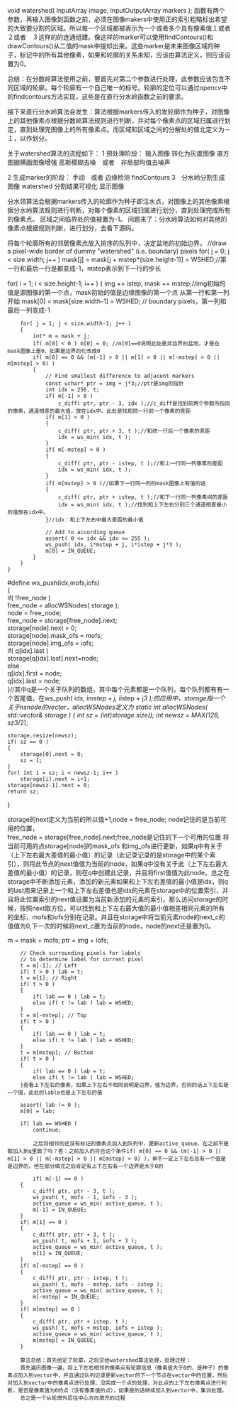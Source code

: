 void watershed( InputArray image, InputOutputArray markers ); 
函数有两个参数，再输入图像到函数之前，必须在图像makers中使用正的索引粗略标出希望的大致要分割的区域。所以每一个区域都被表示为一个或者多个具有像素值１或者　２或者　３这样的的连通组建。像这样的marker可以使用findContours()和drawContours()从二值的mask中提却出来。这些marker是未来图像区域的种子，标记中的所有其他像素，如果和轮廓的关系未知，应该由算法定义，则应该设置为0。

总结：在分数岭算法使用之前，要首先对第二个参数进行处理，此参数应该包含不同区域的轮廓，每个轮廓有一个自己唯一的标号。轮廓的定位可以通过opencv中的findcontours方法实现，这些是在直行分水岭函数之前的要求。

接下来直行分水岭算法会发生：算法根据markers传入的发轮廓作为种子，对图像上的其他像素点根据分数岭算法规则进行判断，并对每个像素点的区域归属进行划定，直到处理完图像上的所有像素点。而区域和区域之间的分解处的值北定义为－１，以作划分。

关于watershed算法的流程如下：
1 预处理阶段：
输入图像
转化为灰度图像
直方图据横画图像增强
高斯模糊去噪　或者　非局部均值去噪声

2 生成marker的阶段：
手动　或者
边缘检测
findContours
3　分水岭分割生成图像
watershed
分割结果可视化
显示图像


分水领算法会根据markers传入的轮廓作为种子即注水点，对图像上的其他像素根据分水岭算法规则进行判断，对每个像素的区域归属进行划分，直到处理完成所有的像素点。
区域之间临界处的值被置为-1。
问题来了：分水岭算法如何对其他的像素点根据规则判断，进行划分，去看下源码。



将每个轮廓所有的邻居像素点放入排序的队列中，决定盆地的初始边界。
//draw a pixel-wide border of dummy "watershed" (i.e. boundary) pixels
for( j = 0; j < size.width; j++ )
        mask[j] = mask[j + mstep*(size.height-1)] = WSHED;//第一行和最后一行是都变成-1，mstep表示到下一行的步长

 for( i = 1; i < size.height-1; i++ )
    {
        img += istep; mask += mstep;//img初始的值是源图像的第一个点，mask初始的值是边缘图像的第一个点 从第一行和第一列开始
        mask[0] = mask[size.width-1] = WSHED; // boundary pixels，第一列和最后一列变成-1

        for( j = 1; j < size.width-1; j++ )
        {
            int* m = mask + j;
            if( m[0] < 0 ) m[0] = 0; //m[0]==0说明此处是非边界的盆地，才是在mask图像上是0，如果是边界的化改成0
            if( m[0] == 0 && (m[-1] > 0 || m[1] > 0 || m[-mstep] > 0 || m[mstep] > 0) )
            {
                // Find smallest difference to adjacent markers
                const uchar* ptr = img + j*3;//ptr是img的指针
                int idx = 256, t;
                if( m[-1] > 0 )
                    c_diff( ptr, ptr - 3, idx );//c_diff是找到前两个参数所指向的像素，通道相差的最大值，放在idx中。此处是找和同一行前一个像素的差距
                if( m[1] > 0 )
                {
                    c_diff( ptr, ptr + 3, t );//和统一行后一个像素的差距
                    idx = ws_min( idx, t );
                }
                if( m[-mstep] > 0 )
                {
                    c_diff( ptr, ptr - istep, t );//和上一行同一列像素的差距
                    idx = ws_min( idx, t );
                }
                if( m[mstep] > 0 )//如果下一行同一列的mask图像上有值的话
                {
                    c_diff( ptr, ptr + istep, t );//和下一行同一列像素间的差距
                    idx = ws_min( idx, t );//找到和上下左右分别三个通道相差最小的值放在idx中。
                }//idx：和上下左右中最大差距的最小值

                // Add to according queue
                assert( 0 <= idx && idx <= 255 );
                ws_push( idx, i*mstep + j, i*istep + j*3 );
                m[0] = IN_QUEUE;
            }
        }
    }
#define ws_push(idx,mofs,iofs)          \
    {                                       \
        if( !free_node )                    \
            free_node = allocWSNodes( storage );\
        node = free_node;                   \
        free_node = storage[free_node].next;\
        storage[node].next = 0;             \
        storage[node].mask_ofs = mofs;      \
        storage[node].img_ofs = iofs;       \
        if( q[idx].last )                   \
            storage[q[idx].last].next=node; \
        else                                \
            q[idx].first = node;            \
        q[idx].last = node;                 \
    }//其中q是一个关于队列的数组，其中每个元素都是一个队列，每个队列都有有一个首尾值，在ws_push( idx, i*mstep + j, i*istep + j*3 );的应用中，storage指一个关于nsnode的vector，allocWSNodes定义为
    static int allocWSNodes( std::vector<WSNode>& storage )
{
    int sz = (int)storage.size();
    int newsz = MAX(128, sz*3/2);

    storage.resize(newsz);
    if( sz == 0 )
    {
        storage[0].next = 0;
        sz = 1;
    }
    for( int i = sz; i < newsz-1; i++ )
        storage[i].next = i+1;
    storage[newsz-1].next = 0;
    return sz;
}

storage的next定义为当前的所以值+1,node = free_node; node记住的是当前可用的位置，\
        free_node = storage[free_node].next;free_node是记住的下一个可用的位置
将当前可用的点storage[node]的mask_ofs 和img_ofs进行更新，如果q中有关于（上下左右最大差值的最小值）的记录（此记录记录的是storage中的某个索引），则将此节点的next值值为当前的node，如果q中没有关于此（上下左右最大差值的最小值）的记录，则在q中创建此记录，并且将first值值为此node。总之在storage中不断添加元素，添加的新元素如果和上下左右差值的最小值是idx，则q的last用来记录上一个和上下左右差值也是idx的元素在storage中的位置索引，并且将此位置索引的next值设置为当前新添加的元素的索引，那么访问storage的时候，按照next取方位，可以找到和上下左右最大值的最小值相差相同元素的所有的坐标，mofs和iofs分别在记录。并且在storage中将当前元素node的next_c的值值为0,下一次的时候将next_c置为当前的node，node的next还是置为0。

 m = mask + mofs;
        ptr = img + iofs;

        // Check surrounding pixels for labels
        // to determine label for current pixel
        t = m[-1]; // Left
        if( t > 0 ) lab = t;
        t = m[1]; // Right
        if( t > 0 )
        {
            if( lab == 0 ) lab = t;
            else if( t != lab ) lab = WSHED;
        }
        t = m[-mstep]; // Top
        if( t > 0 )
        {
            if( lab == 0 ) lab = t;
            else if( t != lab ) lab = WSHED;
        }
        t = m[mstep]; // Bottom
        if( t > 0 )
        {
            if( lab == 0 ) lab = t;
            else if( t != lab ) lab = WSHED;
        }查看上下左右的像素，如果上下左右不相同说明是边界，值为边界，否则的话上下左右是一个值，此处的lable也是上下左右的值

        assert( lab != 0 );
        m[0] = lab;

        if( lab == WSHED )
            continue;

            之后将相邻的还没有标记的像素点加入到队列中，更新active_queue，在之前不是都加入到q里面了吗？答：之前加入的符合这个条件if( m[0] == 0 && (m[-1] > 0 || m[1] > 0 || m[-mstep] > 0 || m[mstep] > 0) )，单不一定上下左右总有一个值是是边界的，但在部分填充之后肯定有上下左右有一个边界是大于0的

            if( m[-1] == 0 )
        {
            c_diff( ptr, ptr - 3, t );
            ws_push( t, mofs - 1, iofs - 3 );
            active_queue = ws_min( active_queue, t );
            m[-1] = IN_QUEUE;
        }
        if( m[1] == 0 )
        {
            c_diff( ptr, ptr + 3, t );
            ws_push( t, mofs + 1, iofs + 3 );
            active_queue = ws_min( active_queue, t );
            m[1] = IN_QUEUE;
        }
        if( m[-mstep] == 0 )
        {
            c_diff( ptr, ptr - istep, t );
            ws_push( t, mofs - mstep, iofs - istep );
            active_queue = ws_min( active_queue, t );
            m[-mstep] = IN_QUEUE;
        }
        if( m[mstep] == 0 )
        {
            c_diff( ptr, ptr + istep, t );
            ws_push( t, mofs + mstep, iofs + istep );
            active_queue = ws_min( active_queue, t );
            m[mstep] = IN_QUEUE;
        }

        算法总结：首先给定了轮廓，之后交给watershed算法处理，处理过程：
        首先遍历图像一遍，将上下左右相邻的像素点有轮廓信息（像素值大于0的，是种子）的像素点加入到vector中，并且通过队列记录更新vector的下一个节点在vector中的位置，然后对加入到vector中的像素点进行处理，没完成一个点的处理，对此点的上下左右像素点进行判断，是否是像素值为0的点（没有像素值的点），如果是的话继续加入到vector中，集训处理。
        总之是一个从轮廓外层往中心方向填充的过程
